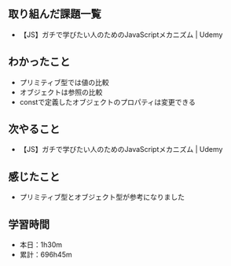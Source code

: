 ## 取り組んだ課題一覧
- 【JS】ガチで学びたい人のためのJavaScriptメカニズム | Udemy
## わかったこと
- プリミティブ型では値の比較
- オブジェクトは参照の比較
- constで定義したオブジェクトのプロパティは変更できる
## 次やること
- 【JS】ガチで学びたい人のためのJavaScriptメカニズム | Udemy
## 感じたこと
- プリミティブ型とオブジェクト型が参考になりました
## 学習時間
- 本日：1h30m
- 累計：696h45m

